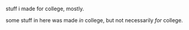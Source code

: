 stuff i made for college, mostly.

some stuff in here was made *in* college, but not necessarily *for* college.
